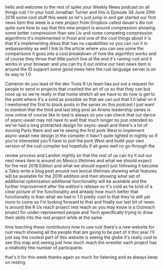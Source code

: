   
hello and welcome to the rest of spike your Weekly News podcast on all things rust I'm your host Jonathan Turner and this is Episode 34 June 20th 2018 some cool stuff this week so let's just jump in and get started our first news item this week is a new project from Dropbox called davan's div not quite sure how to say that this new project is around compression showing some better compression than see Liv and some competing compression algorithms it's implemented in Frost and one of the cool things about it is that it's implementing dress that has no capabilities so you can run it in webassembly as well I link to the article where you can see some the comparisons it goes into a cool breakdown of how the algorithm works and of course they throw that little punch line at the end it's raining rust and it works in your browser and you can try it out online our next news item is around the ID support some good news here the rust language server is on its way to 1.0

  
Cameron do you lead of the dev Tools R Us team has put out a request for people to send in projects that crashed the art of us so that they can but nose up so we're really in that home stretch all we have to do now is get to the point where it's a solid as possible so that we can put that 1.0 label on it I mentioned the first to block posts in the series on this podcast I just want to mention that the third and last blog post an Ariens leadership series is now online of course like to bed is always so you can check that out dance of async-await may not have to wait that much longer no pun intended so we've had a long protracted design for async-await and there's a lot of moving Parts there and we're seeing the first pork West to implement async-await new design in the compiler it hasn't quite lighted in nightly so if you're interested you'll have to pull the pork West and build your own version of the rust compiler but hopefully if all goes well no go through the

  
review process and Landon nightly so that the rest of us can try it out our next news item is around on Mexico lifetimes and what we should expect for the rest 2018 Edition and what we should expect just following it become a Takis write a blog post around non lexical lifetimes showing what features will be available for the 2018 addition and then showing what set of additional optimization additional functionality will be available and the further Improvement after the edition's release so it's cold as he kind of a clear picture of the functionality and already how much better that functionality is than what we had in 1.0 pretty cool to that they're still yet more to come so I'm looking forward to that and finally our last bit of news is around the R Us reach project rest reach as you may know is a Outreach project for under-represented people and Tech specifically trying to draw their skills into the rest project while at the same

  
time teaching these contributors how to use rust there's a new website for rust reach showing all the people that are going to be part of it this year I'll just say the coolest part of this website is seeing the globe it's really cool to see this map and seeing just how much reach the wrestler each project has a relatively few number of participants

  
 that's it for this week thanks again so much for listening and as always keep on resting